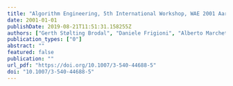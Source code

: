 ```yaml
---
title: "Algorithm Engineering, 5th International Workshop, WAE 2001 Aarhus, Denmark, August 28-31, 2001, Proceedings"
date: 2001-01-01
publishDate: 2019-08-21T11:51:31.158255Z
authors: ["Gerth Stølting Brodal", "Daniele Frigioni", "Alberto Marchetti-Spaccamela"]
publication_types: ["0"]
abstract: ""
featured: false
publication: ""
url_pdf: "https://doi.org/10.1007/3-540-44688-5"
doi: "10.1007/3-540-44688-5"
---
```



